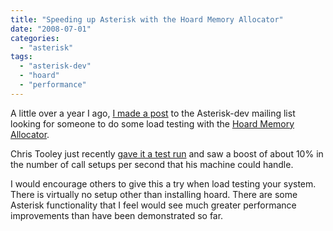 ```yaml
---
title: "Speeding up Asterisk with the Hoard Memory Allocator"
date: "2008-07-01"
categories: 
  - "asterisk"
tags: 
  - "asterisk-dev"
  - "hoard"
  - "performance"
---
```


A little over a year I ago, [I made a post](http://lists.digium.com/pipermail/asterisk-dev/2007-June/027937.html) to the Asterisk-dev mailing list looking for someone to do some load testing with the [Hoard Memory Allocator](http://prisms.cs.umass.edu/emery/index.php?page=hoard).

Chris Tooley just recently [gave it a test run](http://www.simplified.org/trac/blog/ctooley-2008/07/01) and saw a boost of about 10% in the number of call setups per second that his machine could handle.

I would encourage others to give this a try when load testing your system. There is virtually no setup other than installing hoard. There are some Asterisk functionality that I feel would see much greater performance improvements than have been demonstrated so far.

